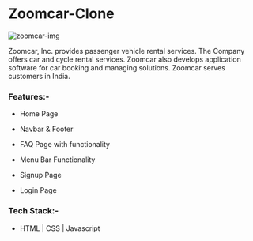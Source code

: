 <h1>Zoomcar-Clone</h1>

![zoomcar-img](https://user-images.githubusercontent.com/101358022/205242774-901460d3-c1b3-4630-a260-2b5436d8e52a.png)

<p>Zoomcar, Inc. provides passenger vehicle rental services. The Company offers car and cycle rental services. Zoomcar also develops application software for car booking and managing solutions. Zoomcar serves customers in India.</p>

<h3>Features:-</h3>

 - Home Page 
  
 - Navbar & Footer

 - FAQ Page with functionality

 - Menu Bar Functionality

 - Signup Page
 
 - Login Page
    

<h3>Tech Stack:-</h3>  

- HTML | CSS | Javascript
